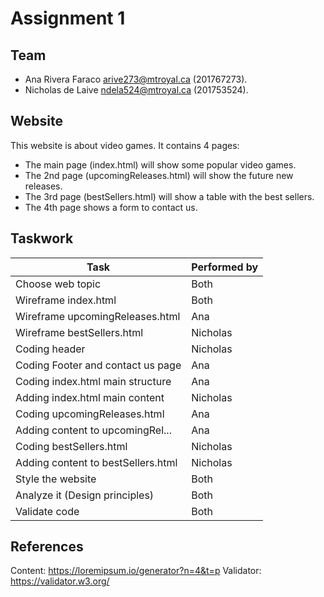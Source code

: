 # Assignment 1

## Team
- Ana Rivera Faraco arive273@mtroyal.ca (201767273).
- Nicholas de Laive ndela524@mtroyal.ca (201753524).

## Website
This website is about video games. It contains 4 pages:
- The main page (index.html) will show some popular video games.
- The 2nd page (upcomingReleases.html) will show the future new releases.
- The 3rd page (bestSellers.html) will show a table with the best sellers.
- The 4th page shows a form to contact us.

## Taskwork
| Task                              | Performed by |
| ------------------                | ----------   | 
| Choose web topic                  | Both         |
| Wireframe index.html              | Both         |
| Wireframe upcomingReleases.html   | Ana          |
| Wireframe bestSellers.html        | Nicholas     |
| Coding header                     | Nicholas     |
| Coding Footer and contact us page | Ana          |
| Coding index.html main structure  | Ana          |
| Adding index.html main content    | Nicholas     |
| Coding upcomingReleases.html      | Ana          |
| Adding content to upcomingRel...  | Ana          |
| Coding bestSellers.html           | Nicholas     |
| Adding content to bestSellers.html| Nicholas     |
| Style the website                 | Both         |
| Analyze it (Design principles)    | Both         |
| Validate code                     | Both         |

## References
Content: https://loremipsum.io/generator?n=4&t=p
Validator: https://validator.w3.org/
